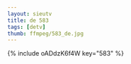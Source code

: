 ```yaml
--- 
layout: sieutv
title: de 583
tags: [detv]
thumb: ffmpeg/583_de.jpg
---
```

{% include oADdzK6f4W key="583" %} 
